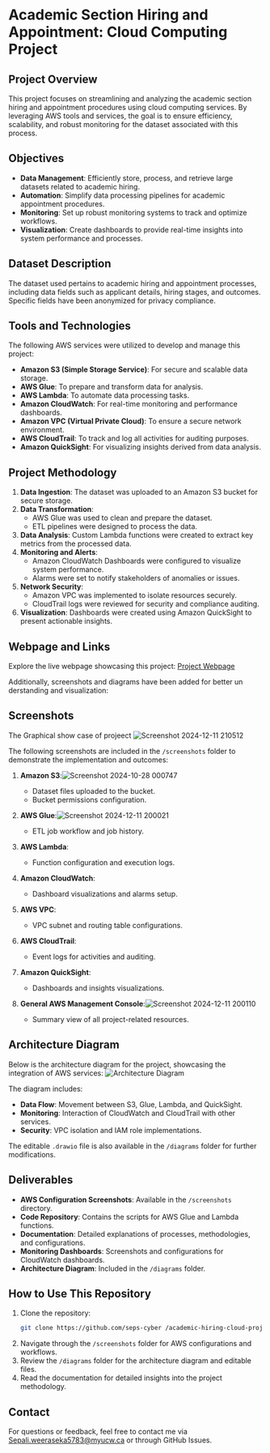 # Academic Section Hiring and Appointment: Cloud Computing Project

## Project Overview
This project focuses on streamlining and analyzing the academic section hiring and appointment procedures using cloud computing services. By leveraging AWS tools and services, the goal is to ensure efficiency, scalability, and robust monitoring for the dataset associated with this process.

## Objectives
- **Data Management**: Efficiently store, process, and retrieve large datasets related to academic hiring.
- **Automation**: Simplify data processing pipelines for academic appointment procedures.
- **Monitoring**: Set up robust monitoring systems to track and optimize workflows.
- **Visualization**: Create dashboards to provide real-time insights into system performance and processes.

## Dataset Description
The dataset used pertains to academic hiring and appointment processes, including data fields such as applicant details, hiring stages, and outcomes. Specific fields have been anonymized for privacy compliance.

## Tools and Technologies
The following AWS services were utilized to develop and manage this project:
- **Amazon S3 (Simple Storage Service)**: For secure and scalable data storage.
- **AWS Glue**: To prepare and transform data for analysis.
- **AWS Lambda**: To automate data processing tasks.
- **Amazon CloudWatch**: For real-time monitoring and performance dashboards.
- **Amazon VPC (Virtual Private Cloud)**: To ensure a secure network environment.
- **AWS CloudTrail**: To track and log all activities for auditing purposes.
- **Amazon QuickSight**: For visualizing insights derived from data analysis.

## Project Methodology
1. **Data Ingestion**: The dataset was uploaded to an Amazon S3 bucket for secure storage.
2. **Data Transformation**:
   - AWS Glue was used to clean and prepare the dataset.
   - ETL pipelines were designed to process the data.
3. **Data Analysis**: Custom Lambda functions were created to extract key metrics from the processed data.
4. **Monitoring and Alerts**:
   - Amazon CloudWatch Dashboards were configured to visualize system performance.
   - Alarms were set to notify stakeholders of anomalies or issues.
5. **Network Security**:
   - Amazon VPC was implemented to isolate resources securely.
   - CloudTrail logs were reviewed for security and compliance auditing.
6. **Visualization**: Dashboards were created using Amazon QuickSight to present actionable insights.

## Webpage and Links
Explore the live webpage showcasing this project:
[Project Webpage](https://seps-cyber.github.io/Data-Analyst-sepali/)

Additionally, screenshots and diagrams have been added for better un
derstanding and visualization:

## Screenshots
The Graphical show case of projeect
![Screenshot 2024-12-11 210512](https://github.com/user-attachments/assets/7f571dfe-5929-46f2-b6ad-48e167fc56f5)


The following screenshots are included in the `/screenshots` folder to demonstrate the implementation and outcomes:
1. **Amazon S3**:![Screenshot 2024-10-28 000747](https://github.com/user-attachments/assets/c2695247-6d0e-434a-a137-a1a143c3dc83)

   - Dataset files uploaded to the bucket.
   - Bucket permissions configuration.
2. **AWS Glue**:![Screenshot 2024-12-11 200021](https://github.com/user-attachments/assets/a668896c-9fbd-4ef9-9799-e4417c089d08)

   - ETL job workflow and job history.
3. **AWS Lambda**:
   - Function configuration and execution logs.
4. **Amazon CloudWatch**:
   - Dashboard visualizations and alarms setup.
5. **AWS VPC**:
   - VPC subnet and routing table configurations.
6. **AWS CloudTrail**:
   - Event logs for activities and auditing.
7. **Amazon QuickSight**:
   - Dashboards and insights visualizations.
8. **General AWS Management Console**:![Screenshot 2024-12-11 200110](https://github.com/user-attachments/assets/018d8614-32ee-472d-88de-2b12bece25b0)

   - Summary view of all project-related resources.

## Architecture Diagram
Below is the architecture diagram for the project, showcasing the integration of AWS services:
![Architecture Diagram](diagrams/architecture.png)

The diagram includes:
- **Data Flow**: Movement between S3, Glue, Lambda, and QuickSight.
- **Monitoring**: Interaction of CloudWatch and CloudTrail with other services.
- **Security**: VPC isolation and IAM role implementations.

The editable `.drawio` file is also available in the `/diagrams` folder for further modifications.

## Deliverables
- **AWS Configuration Screenshots**: Available in the `/screenshots` directory.
- **Code Repository**: Contains the scripts for AWS Glue and Lambda functions.
- **Documentation**: Detailed explanations of processes, methodologies, and configurations.
- **Monitoring Dashboards**: Screenshots and configurations for CloudWatch dashboards.
- **Architecture Diagram**: Included in the `/diagrams` folder.

## How to Use This Repository
1. Clone the repository:
   ```bash
   git clone https://github.com/seps-cyber /academic-hiring-cloud-project.git
   ```
2. Navigate through the `/screenshots` folder for AWS configurations and workflows.
3. Review the `/diagrams` folder for the architecture diagram and editable files.
4. Read the documentation for detailed insights into the project methodology.

## Contact
For questions or feedback, feel free to contact me via Sepali.weeraseka5783@myucw.ca or through GitHub Issues.


